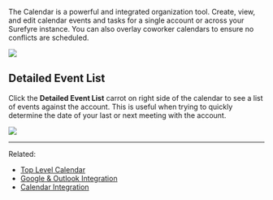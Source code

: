 The Calendar is a powerful and integrated organization tool. Create, view, and edit calendar events and tasks for a single account or across your Surefyre instance. You can also overlay coworker calendars to ensure no conflicts are scheduled.

![](https://user-images.githubusercontent.com/31252743/35727097-cf7bebf8-07bb-11e8-841f-dc8db734a32f.png)

## Detailed Event List

Click the **Detailed Event List** carrot on right side of the calendar to see a list of events against the account. This is useful when trying to quickly determine the date of your last or next meeting with the account.

![](https://user-images.githubusercontent.com/31252743/41579628-939ca5b2-734c-11e8-99bd-d29f16323e36.png)

***

Related:
* [Top Level Calendar](https://github.com/surefyresystems/Surefyre-Systems/wiki/Calendar)
* [Google & Outlook Integration](https://github.com/surefyresystems/Surefyre-Systems/wiki/Google-&-Outlook-Integration)
* [Calendar Integration](https://github.com/surefyresystems/Surefyre-Systems/wiki/Calendar-Integration)